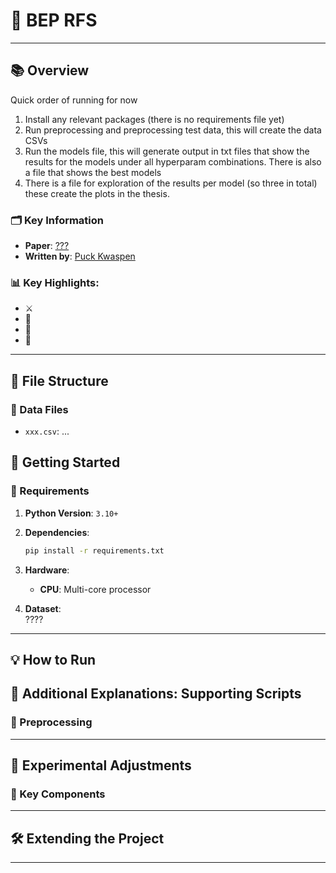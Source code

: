 # 📝 BEP RFS

---

## 📚 Overview
Quick order of running for now
1. Install any relevant packages (there is no requirements file yet)
2. Run preprocessing and preprocessing test data, this will create the data CSVs
3. Run the models file, this will generate output in txt files that show the results for the models under all hyperparam combinations. There is also a file that shows the best models
4. There is a file for exploration of the results per model (so three in total) these create the plots in the thesis. 

### 🗂 Key Information
- **Paper**: [???](#)  
- **Written by**: [Puck Kwaspen](#)

### 📊 Key Highlights:

- ⚔️ 
- 🧠 
- 🔄
- 🚀

---

## 📂 File Structure

### 📄 Data Files
- `xxx.csv`: ...

## 🚀 Getting Started

### 🔧 Requirements
1. **Python Version**: `3.10+`  
2. **Dependencies**:
    ```bash
    pip install -r requirements.txt
    ```
3. **Hardware**:
   - **CPU**: Multi-core processor

4. **Dataset**:  
   ????


---

## 💡 How to Run

## 📂 Additional Explanations: Supporting Scripts

### 🧹 Preprocessing

---

## 🔄 Experimental Adjustments

### 📌 Key Components

---

## 🛠️ Extending the Project

---

